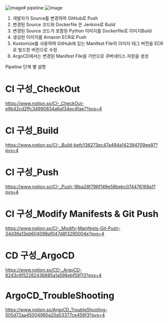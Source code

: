![image](https://github.com/user-attachments/assets/5ab44506-479e-41e4-8d12-a09932c7f409)# pipeline
![image](https://github.com/user-attachments/assets/2673341c-8c8c-4e3c-8804-b3084c81e92f)

1. 개발자가 Source를 변경하여 GitHub로 Push
2. 변경된 Source 코드와 Dockerfile 은 Jenkins로 Build
3. 변경된 Source 코드가 포함된 Python 이미지를 Dockerfile로 이미지Build
4. 생성된 이미지를 Amazon ECR로 Push
5. Kustomize를 사용하여 GitHub에 있는 Manifest File의 이미지 태그 버전을 ECR로 빌드한 버전으로 수정
6. ArgoCD에서는 변경된 Manifest File을 기반으로 쿠버네티스 자원을 생성


Pipeline 단계 별 설명

# CI 구성_CheckOut
https://www.notion.so/CI-_CheckOut-e9b42cd2ffc34990834a6a134ec4fae7?pvs=4

# **CI 구성_Build**
https://www.notion.so/CI-_Build-befc136273ec47a484a142394709ee97?pvs=4

# CI 구성_Push
https://www.notion.so/CI-_Push-18ba28f796f149e58bebc074476168a1?pvs=4

# CI 구성_Modify Manifests & Git Push
https://www.notion.so/CI-_Modify-Manifests-Git-Push-34d36a13eb604098af047d8f3290004e?pvs=4

# CD 구성_ArgoCD
https://www.notion.so/CD-_ArgoCD-8243c6f52262436885a1a598ebf59113?pvs=4

# ArgoCD_TroubleShooting
https://www.notion.so/ArgoCD_TroubleShooting-505d72aa45004960a20a53377ce456f3?pvs=4
